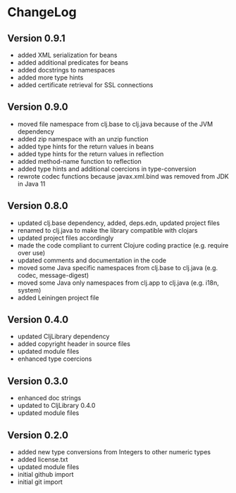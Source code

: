 ChangeLog
=========

Version 0.9.1
-------------
* added XML serialization for beans
* added additional predicates for beans
* added docstrings to namespaces
* added more type hints
* added certificate retrieval for SSL connections

Version 0.9.0
-------------
* moved file namespace from clj.base to clj.java because of the JVM dependency
* added zip namespace with an unzip function
* added type hints for the return values in beans
* added type hints for the return values in reflection
* added method-name function to reflection
* added type hints and additional coercions in type-conversion
* rewrote codec functions because javax.xml.bind was removed from JDK in Java 11

Version 0.8.0
------------- 
* updated clj.base dependency, added, deps.edn, updated project files
* renamed to clj.java to make the library compatible with clojars
* updated project files accordingly
* made the code compliant to current Clojure coding practice (e.g. require over use)
* updated comments and documentation in the code
* moved some Java specific namespaces from clj.base to clj.java (e.g. codec, message-digest)
* moved some Java only namespaces from clj.app to clj.java (e.g. i18n, system)
* added Leiningen project file

Version 0.4.0
-------------
* updated CljLibrary dependency
* added copyright header in source files
* updated module files
* enhanced type coercions

Version 0.3.0
-------------
* enhanced doc strings
* updated to CljLibrary 0.4.0
* updated module files

Version 0.2.0
-------------
* added new type conversions from Integers to other numeric types
* added license.txt
* updated module files
* initial github import
* initial git import
